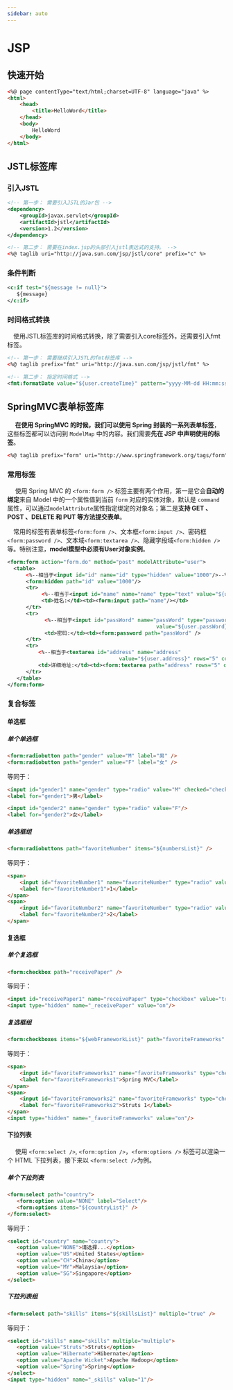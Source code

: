 ```yaml
---
sidebar: auto
---
```


# JSP

## 快速开始

```html
<%@ page contentType="text/html;charset=UTF-8" language="java" %>
<html>
    <head>
        <title>HelloWord</title>
    </head>
    <body>
        HelloWord
    </body>
</html>
```



## JSTL标签库



### 引入JSTL

```xml
<!-- 第一步： 需要引入JSTL的Jar包 -->
<dependency>
    <groupId>javax.servlet</groupId>
    <artifactId>jstl</artifactId>
    <version>1.2</version>
</dependency>

<!-- 第二步： 需要在index.jsp的头部引入jstl表达式的支持。 -->
<%@ taglib uri="http://java.sun.com/jsp/jstl/core" prefix="c" %>
```



### 条件判断

```xml
<c:if test="${message != null}">
   ${message}
</c:if>
```



### 时间格式转换

​	　使用JSTL标签库的时间格式转换，除了需要引入core标签外，还需要引入fmt标签。

```xml
<!-- 第一步： 需要继续引入JSTL的fmt标签库 -->
<%@ taglib prefix="fmt" uri="http://java.sun.com/jsp/jstl/fmt" %>

<!-- 第二步： 指定时间格式 -->
<fmt:formatDate value="${user.createTime}" pattern="yyyy-MM-dd HH:mm:ss"/>
```



## SpringMVC表单标签库

​	　**在使用 SpringMVC 的时候，我们可以使用 Spring 封装的一系列表单标签**，这些标签都可以访问到 `ModelMap` 中的内容。我们需要**先在 JSP 中声明使用的标签**。

```html
<%@ taglib prefix="form" uri="http://www.springframework.org/tags/form"%>
```



### 常用标签

​	　使用 Spring MVC 的 `<form:form />` 标签主要有两个作用，第一是它会**自动的绑定**来自 Model 中的一个属性值到当前 `form` 对应的实体对象，默认是 `command` 属性，可以通过`modelAttribute`属性指定绑定的对象名；第二是**支持 GET 、 POST  、DELETE 和 PUT 等方法提交表单**。

​	　常用的标签有表单标签`<form:form />`、文本框`<form:input />`、密码框`<form:password />`、文本域`<form:textarea />`、隐藏字段域`<form:hidden />`等。特别注意，**model模型中必须有User对象实例**。

```xml
<form:form action="form.do" method="post" modelAttribute="user">
  <table>
      <%--相当于<input id="id" name="id" type="hidden" value="1000"/>--%>
      <form:hidden path="id" value="1000"/>
      <tr>
       	   <%--相当于<input id="name" name="name" type="text" value="${user.name}"%>--%>
           <td>姓名:</td><td><form:input path="name"/></td>
      </tr>
      <tr>
            <%--相当于<input id="passWord" name="passWord" type="password" 
    											value="${user.passWord}"/>--%>
            <td>密码:</td><td><form:password path="passWord" />
      </tr>
      <tr>
          <%--相当于<textarea id="address" name="address" 
    								value="${user.address}" rows="5" cols="30">--%>
          <td>详细地址:</td><td><form:textarea path="address" rows="5" cols="30" />
      </tr>
   </table>
</form:form>
```



### 复合标签

#### 单选框

##### 单个单选框

```html
<form:radiobutton path="gender" value="M" label="男" />
<form:radiobutton path="gender" value="F" label="女" />
```

等同于：

```html
<input id="gender1" name="gender" type="radio" value="M" checked="checked"/>
<label for="gender1">男</label>

<input id="gender2" name="gender" type="radio" value="F"/>
<label for="gender2">女</label>
```



##### 单选框组

```html
<form:radiobuttons path="favoriteNumber" items="${numbersList}" />
```

等同于：

```html
<span>
    <input id="favoriteNumber1" name="favoriteNumber" type="radio" value="1"/>
    <label for="favoriteNumber1">1</label>
</span>
<span>
    <input id="favoriteNumber2" name="favoriteNumber" type="radio" value="2"/>
    <label for="favoriteNumber2">2</label>
</span>
```



#### 复选框

##### 单个复选框

```html
<form:checkbox path="receivePaper" /> 
```

等同于：

```html
<input id="receivePaper1" name="receivePaper" type="checkbox" value="true"/>
<input type="hidden" name="_receivePaper" value="on"/>
```



##### 复选框组

```html
<form:checkboxes items="${webFrameworkList}" path="favoriteFrameworks" />
```

等同于：

```html
<span>
    <input id="favoriteFrameworks1" name="favoriteFrameworks" type="checkbox" value="Spring MVC" checked="checked"/>
    <label for="favoriteFrameworks1">Spring MVC</label>
</span>
<span>
    <input id="favoriteFrameworks2" name="favoriteFrameworks" type="checkbox" value="Struts 1"/>
    <label for="favoriteFrameworks2">Struts 1</label>
</span>
<input type="hidden" name="_favoriteFrameworks" value="on"/>
```



#### 下拉列表

​	　使用 `<form:select />`, `<form:option />`，`<form:options />` 标签可以渲染一个 HTML 下拉列表，接下来以 `<form:select />`为例。

##### 单个下拉列表

```html
<form:select path="country">
   <form:option value="NONE" label="Select"/>
   <form:options items="${countryList}" />
</form:select>
```

等同于：

```html
<select id="country" name="country">
   <option value="NONE">请选择...</option>
   <option value="US">United States</option>
   <option value="CH">China</option>
   <option value="MY">Malaysia</option>
   <option value="SG">Singapore</option>
</select>
```



##### 下拉列表组

```html
<form:select path="skills" items="${skillsList}" multiple="true" />
```

等同于：

```html
<select id="skills" name="skills" multiple="multiple">
   <option value="Struts">Struts</option>
   <option value="Hibernate">Hibernate</option>
   <option value="Apache Wicket">Apache Hadoop</option>
   <option value="Spring">Spring</option>
</select>
<input type="hidden" name="_skills" value="1"/>
```

